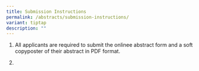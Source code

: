 ```yaml
---
title: Submission Instructions
permalink: /abstracts/submission-instructions/
variant: tiptap
description: ""
---
```

<ol data-tight="true" class="tight">
<li>
<p>All applicants are required to submit the onlinee abstract form and a
soft copyposter of their abstract in PDF format.</p>
</li>
<li>
<p></p>
</li>
</ol>
<p></p>